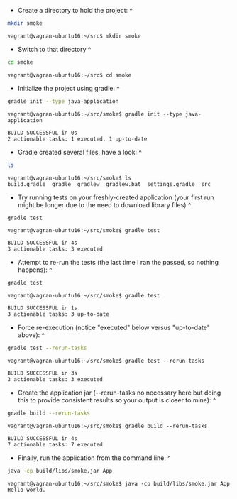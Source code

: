 
* Create a directory to hold the project:
^
~~~ bash
mkdir smoke
~~~

~~~ terminal
vagrant@vagran-ubuntu16:~/src$ mkdir smoke
~~~

* Switch to that directory
^
~~~ bash
cd smoke
~~~

~~~ terminal
vagrant@vagran-ubuntu16:~/src$ cd smoke
~~~

* Initialize the project using gradle:
^
~~~ bash
gradle init --type java-application
~~~

~~~ terminal
vagrant@vagran-ubuntu16:~/src/smoke$ gradle init --type java-application

BUILD SUCCESSFUL in 0s
2 actionable tasks: 1 executed, 1 up-to-date
~~~

* Gradle created several files, have a look:
^
~~~ bash
ls
~~~

~~~ terminal
vagrant@vagran-ubuntu16:~/src/smoke$ ls
build.gradle  gradle  gradlew  gradlew.bat  settings.gradle  src
~~~

* Try running tests on your freshly-created application (your first run might be longer due to the need to download library files)
^
~~~ bash
gradle test
~~~

~~~ terminal
vagrant@vagran-ubuntu16:~/src/smoke$ gradle test

BUILD SUCCESSFUL in 4s
3 actionable tasks: 3 executed
~~~

* Attempt to re-run the tests (the last time I ran the passed, so nothing happens): 
^
~~~ bash 
gradle test
~~~

~~~ terminal 
vagrant@vagran-ubuntu16:~/src/smoke$ gradle test

BUILD SUCCESSFUL in 1s
3 actionable tasks: 3 up-to-date
~~~

* Force re-execution (notice "executed" below versus "up-to-date" above):
^
~~~ bash
gradle test --rerun-tasks
~~~

~~~ terminal
vagrant@vagran-ubuntu16:~/src/smoke$ gradle test --rerun-tasks

BUILD SUCCESSFUL in 3s
3 actionable tasks: 3 executed
~~~

* Create the application jar (--rerun-tasks no necessary here but doing this to provide consistent results so your output is closer to mine):
^
~~~ bash
gradle build --rerun-tasks
~~~

~~~ terminal
vagrant@vagran-ubuntu16:~/src/smoke$ gradle build --rerun-tasks

BUILD SUCCESSFUL in 4s
7 actionable tasks: 7 executed
~~~

* Finally, run the application from the command line:
^
~~~ bash
java -cp build/libs/smoke.jar App
~~~

~~~ terminal
vagrant@vagran-ubuntu16:~/src/smoke$ java -cp build/libs/smoke.jar App
Hello world.
~~~

